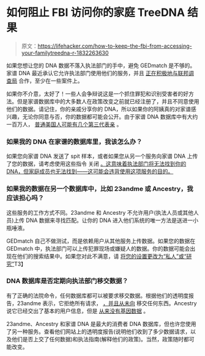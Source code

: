 # 如何阻止 FBI 访问你的家庭 TreeDNA 结果

> 原文：<https://lifehacker.com/how-to-keep-the-fbi-from-accessing-your-familytreedna-r-1832263630>

如果您想让您的 DNA 数据不落入执法部门的手中，避免 GEDmatch 是不够的。家谱 DNA 最近承认它允许执法部门使用他们的服务，并且 [正在积极地与联邦调查局](https://www.buzzfeednews.com/article/salvadorhernandez/family-tree-dna-fbi-investigative-genealogy-privacy) 合作，至少在一些案件上。



如果你不介意，太好了！一些人会争辩说这是一个抓住罪犯和识别受害者的好方法。但是家谱数据库中的大多数人在政策改变之前就已经注册了，并且不同意使用他们的数据。请记住，你的亲戚分享你的 DNA，所以如果你的阿姨真的对家谱感兴趣，无论你同意与否，你的数据都可能会公开。由于家谱 DNA 数据库中有大约一百万人， [普通美国人可能有几个第三代表亲](https://vitals.lifehacker.com/you-probably-already-have-cousins-in-a-dna-database-1825892173) 。

### 如果我的 DNA 在家谱的数据库里，我该怎么办？

如果您向家谱 DNA 发送了 spit 样本，或者如果您从另一个服务向家谱 DNA 上传了您的数据，请考虑使用这些指令 关闭 [。这意味着执法部门将无法找到你的 DNA，但家庭成员也无法找到——这可能会违背使用这项服务的目的。](https://www.familytreedna.com/learn/user-guide/my-account/my-privacy-and-sharing-page/)

### 如果我的数据在另一个数据库中，比如 23andme 或 Ancestry，我应该担心吗？

这些服务的工作方式不同。23andme 和 Ancestry 不允许用户(执法人员或其他人员)上传 DNA 数据来寻找匹配。让你的 DNA 进入他们系统的唯一方法是送进一小瓶唾液。

GEDmatch 自己不做测试，而是依赖用户从其他服务上传数据。如果您的数据在 GEDmatch 中，执法部门可以上传犯罪现场或嫌疑人的数据。你的数据可能会出现在他们的搜索结果中。如果您对此不满意，请 [将您的设置更改为“私人”或“研究”](https://thehandwrittenpast.com/2018/05/05/gedmatch-privacy/)T3】

### DNA 数据库是否定期向执法部门移交数据？

有了正确的法院命令，任何数据库都可以被要求移交数据。根据他们的透明度报告，23andme 表示，它拒绝所有请求， [，并且从未向](https://www.23andme.com/transparency-report/?ppc1=true) 移交任何东西。Ancestry 说它已经交出了基本的用户信息，但是 [从来没有基因数据](https://www.ancestry.com/cs/transparency) 。

23andme、Ancestry 和家谱 DNA 是最大的消费者 DNA 数据库，但也许您使用了另一种服务。查看他们网站上的透明度报告(说明他们收到了多少数据请求，以及他们是否上交了任何数据)和执法指南(解释他们的政策)。当然，政策随时都可能改变。